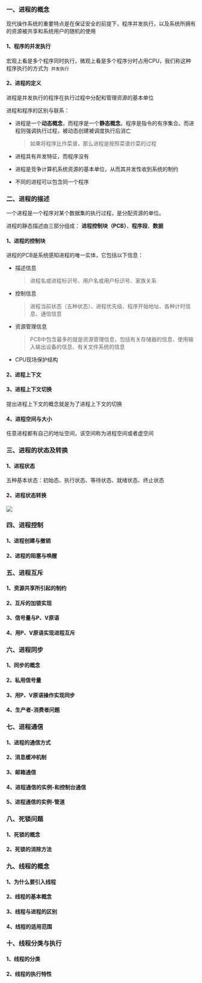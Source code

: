 ### 一、进程的概念

现代操作系统的重要特点是在保证安全的前提下，程序并发执行，以及系统所拥有的资源被共享和系统用户的随机的使用

#### 1、程序的并发执行

宏观上看是多个程序同时执行，微观上看是多个程序分时占用CPU，我们称这种程序执行的方式为` 并发执行`

#### 2、进程的定义

进程是并发执行的程序在执行过程中分配和管理资源的基本单位

进程和程序的区别与联系：

- 进程是一个**动态概念**，而程序是一个**静态概念**。程序是指令的有序集合。而进程则强调执行过程，被动态创建被调度执行后消亡

  > 如果将程序比作菜谱，那么进程是按照菜谱炒菜的过程

- 进程具有并发特征，而程序没有

- 进程是竞争计算机系统资源的基本单位，从而其并发性收到系统的制约

- 不同的进程可以包含同一个程序



### 二、进程的描述

一个进程是一个程序对某个数据集的执行过程，是分配资源的单位。

进程的静态描述由三部分组成： **进程控制块（PCB）**、**程序段**、**数据**

#### 1、进程的控制块

进程的PCB是系统感知进程的唯一实体，它包括以下信息：

- 描述信息

  > 进程名或进程标识号、用户名或用户标识号、家族关系

- 控制信息

  > 进程当前状态（五种状态）、进程优先级、程序开始地址、各种计时信息、通信信息

- 资源管理信息

  > PCB中包含最多的就是资源管理信息，包括有关存储器的信息、使用输入输出设备的信息、有关文件系统的信息

- CPU现场保护结构



#### 2、进程上下文



#### 3、进程上下文切换

提出进程上下文的概念就是为了进程上下文的切换



#### 4、进程空间与大小

任意进程都有自己的地址空间，该空间称为进程空间或者虚空间



### 三、进程的状态及转换

#### 1、进程状态

五种基本状态：初始态、执行状态、等待状态、就绪状态、终止状态



#### 2、进程状态转换

<img src="https://cos-1301609895.cos.ap-nanjing.myqcloud.com/%E6%93%8D%E4%BD%9C%E7%B3%BB%E7%BB%9F/%E8%BF%9B%E7%A8%8B%E7%9A%84%E4%BA%94%E6%80%81%E6%A8%A1%E5%9E%8B.png">



### 四、进程控制



#### 1、进程创建与撤销

#### 2、进程的阻塞与唤醒



### 五、进程互斥

#### 1、资源共享所引起的制约

#### 2、互斥的加锁实现

#### 3、信号量与P、V原语

#### 4、用P、V原语实现进程互斥



### 六、进程同步

#### 1、同步的概念

#### 2、私用信号量

#### 3、用P、V原语操作实现同步

#### 4、生产者-消费者问题



### 七、进程通信

#### 1、进程的通信方式

#### 2、消息缓冲机制

#### 3、邮箱通信

#### 4、进程通信的实例-和控制台通信

#### 5、进程通信的实例-管道



### 八、死锁问题

#### 1、死锁的概念

#### 2、死锁的消除方法



### 九、线程的概念

#### 1、为什么要引入线程

#### 2、线程的基本概念

#### 3、线程与进程的区别

#### 4、线程的适用范围



### 十、线程分类与执行

#### 1、线程的分类

#### 2、线程的执行特性

